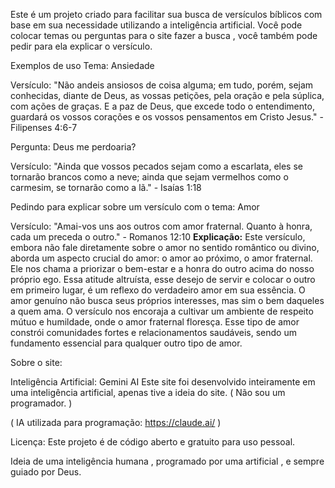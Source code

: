 Este é um projeto criado para facilitar sua busca de versículos bíblicos com base em sua necessidade utilizando a inteligência artificial.
Você pode colocar temas ou perguntas para o site fazer a busca , você também pode pedir para ela explicar o versículo.

Exemplos de uso
Tema: Ansiedade

Versículo:
"Não andeis ansiosos de coisa alguma; em tudo, porém, sejam conhecidas, diante de Deus, as vossas petições, pela oração e pela súplica, com ações de graças. E a paz de Deus, que excede todo o entendimento, guardará os vossos corações e os vossos pensamentos em Cristo Jesus." - Filipenses 4:6-7

Pergunta: Deus me perdoaria?

Versículo:
"Ainda que vossos pecados sejam como a escarlata, eles se tornarão brancos como a neve; ainda que sejam vermelhos como o carmesim, se tornarão como a lã." - Isaías 1:18

Pedindo para explicar sobre um versículo com o tema: Amor

Versículo:
"Amai-vos uns aos outros com amor fraternal. Quanto à honra, cada um preceda o outro." - Romanos 12:10 **Explicação:** Este versículo, embora não fale diretamente sobre o amor no sentido romântico ou divino, aborda um aspecto crucial do amor: o amor ao próximo, o amor fraternal. Ele nos chama a priorizar o bem-estar e a honra do outro acima do nosso próprio ego. Essa atitude altruísta, esse desejo de servir e colocar o outro em primeiro lugar, é um reflexo do verdadeiro amor em sua essência. O amor genuíno não busca seus próprios interesses, mas sim o bem daqueles a quem ama. O versículo nos encoraja a cultivar um ambiente de respeito mútuo e humildade, onde o amor fraternal floresça. Esse tipo de amor constrói comunidades fortes e relacionamentos saudáveis, sendo um fundamento essencial para qualquer outro tipo de amor.

Sobre o site:

Inteligência Artificial: Gemini AI
Este site foi desenvolvido inteiramente em uma inteligência artificial, apenas tive a ideia do site. ( Não sou um programador. )

( IA utilizada para programação: https://claude.ai/ )

Licença:
Este projeto é de código aberto e gratuito para uso pessoal.

Ideia de uma inteligência humana , programado por uma artificial , e sempre guiado por Deus.
